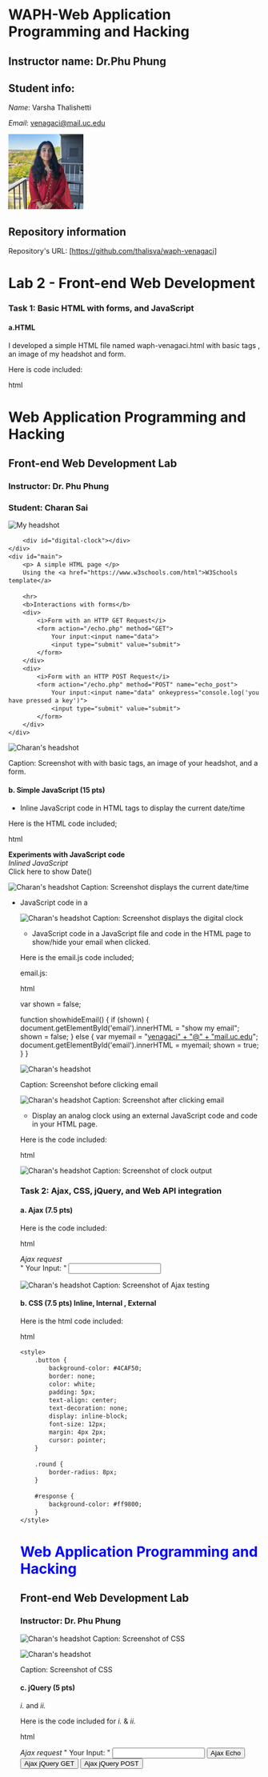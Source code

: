 # WAPH-Web Application Programming and Hacking
## Instructor name: Dr.Phu Phung

## Student info: 
 
*Name*: Varsha Thalishetti

*Email*: venagaci@mail.uc.edu

![photo](/images/image1.jpg)

## Repository information

Repository's URL: [https://github.com/thalisva/waph-venagaci]

# Lab 2 - Front-end Web Development 

### Task 1: Basic HTML with forms, and JavaScript 

####  a.HTML

I developed a simple HTML file named waph-venagaci.html with basic tags , an image of my headshot and form.

Here is code included: 

html
<!DOCTYPE html>
<html>
<head>
    <meta charset="utf-8">
</head>
<body>
    <div id="top">
        <h1>Web Application Programming and Hacking</h1>
        <h2>Front-end Web Development Lab</h2>
        <h3>Instructor: Dr. Phu Phung</h3>
    </div>
    <div id="menubar">
        <h3>Student: Charan Sai</h3>
        <img src="/images/headshot.jpg" alt="My headshot" width="50">

        <div id="digital-clock"></div>
    </div>
    <div id="main">
        <p> A simple HTML page </p>
        Using the <a href="https://www.w3schools.com/html">W3Schools template</a>

        <hr>
        <b>Interactions with forms</b>
        <div>
            <i>Form with an HTTP GET Request</i>
            <form action="/echo.php" method="GET">
                Your input:<input name="data">
                <input type="submit" value="submit">
            </form>
        </div>
        <div>
            <i>Form with an HTTP POST Request</i>
            <form action="/echo.php" method="POST" name="echo_post">
                Your input:<input name="data" onkeypress="console.log('you have pressed a key')">
                <input type="submit" value="submit">
            </form>
        </div>        
    </div>
</body>
</html>



![Charan's headshot](images/T1indexhtmlpagess.png)

Caption: Screenshot with with basic tags, an image of your headshot, and a form.

####  b. Simple JavaScript (15 pts)

- Inline JavaScript code in HTML tags to display the current date/time
   
Here is the HTML code included;

html
<div>
    <b>Experiments with JavaScript code</b><br>
    <i>Inlined JavaScript</i>
    <div id="date" onclick="document.getElementById('date').innerHTML = Date()">Click here to show Date()</div>
</div>


![Charan's headshot](images/T1timeSS.png)
Caption: Screenshot displays the current date/time

- JavaScript code in a <script> tag to display a digital clock

Here is the HTML code included;

 html
<script type="text/javascript">
    function displayTime() {
        document.getElementById('digital-clock').innerHTML = "Current time: " + new Date();
    }
    setInterval(displayTime, 500);
</script>


![Charan's headshot](images/T1digitalclockSS.png)
Caption: Screenshot displays the digital clock




- JavaScript code in a JavaScript file and code in the HTML page to show/hide your email when clicked.

Here is the email.js code included;

email.js:

html


var shown = false;

function showhideEmail() {
    if (shown) {
        document.getElementById('email').innerHTML = "show my email";
        shown = false;
    } else {
        var myemail = "<a href='mailto:venagaci" + "@" + "mail.uc.edu'>venagaci" + "@" + "mail.uc.edu</a>";
        document.getElementById('email').innerHTML = myemail;
        shown = true;
    }
}




![Charan's headshot](images/T1beforeclickingemail.png)


Caption: Screenshot before clicking email



![Charan's headshot](images/T1afterclickingemail.png)
Caption: Screenshot after clicking email




- Display an analog clock using an external JavaScript code and code in your HTML page.

Here is the code included:

html
<div id="digital-clock"> </div>
<canvas id="analog-clock" width="150" height="150" style="background-color: #999"></canvas>
<script src="https://waph-uc.github.io/clock.js"></script>

<script>
    var canvas = document.getElementById("analog-clock");
    var ctx = canvas.getContext("2d");
    var radius = canvas.height / 2;
    ctx.translate(radius, radius);
    radius = radius * 0.90;
    setInterval(drawClock, 1000);

    function drawClock() {
        drawFace(ctx, radius);
        drawNumbers(ctx, radius);
        drawTime(ctx, radius);
    }
</script>



![Charan's headshot](images/T1clockouput.png)
Caption: Screenshot of clock output




### Task 2: Ajax, CSS, jQuery, and Web API integration

####  a. Ajax (7.5 pts) 

Here is the code included:

html
<div>
    <i>Ajax request</i>
    <br>
    " Your Input: "
    <input name="data" onkeypress="console.log('you have pressed a key')" id="data">
    <script type="text/javascript">
        function getEcho() {
            var input = document.getElementById("data").value;
            if (input.length == 0) {
                return;
            }
            var xhttp = new XMLHttpRequest();
            xhttp.onreadystatechange = function() {
                if (this.readyState == 4 && this.status == 200) {
                    console.log("Received data =" + xhttp.responseText);
                    document.getElementById("response").innerHTML = "Response from server:" + xhttp.responseText;
                }
            }
            xhttp.open("GET", "echo.php?data=" + input, true);
            xhttp.send();
            document.getElementById("data").value = "";
        }
    </script>
</div>



![Charan's headshot](images/T2ajaxss.png)
Caption: Screenshot of Ajax testing



#### b. CSS (7.5 pts) Inline, Internal , External

Here is the html code included:

html
    <!DOCTYPE html>
<html>
<head>
    <link rel="stylesheet" href="styles.css">
    <link rel="stylesheet" href="https://waph-uc.github.io/style1.css">
    <meta charset="utf-8">

    <style>
        .button {
            background-color: #4CAF50;
            border: none;
            color: white;
            padding: 5px;
            text-align: center;
            text-decoration: none;
            display: inline-block;
            font-size: 12px;
            margin: 4px 2px;
            cursor: pointer;
        }

        .round {
            border-radius: 8px;
        }

        #response {
            background-color: #ff9800;
        }
    </style>
</head>
<body>
    <div id="top">
        <h1 style="color:blue";>Web Application Programming and Hacking</h1>
        <h2>Front-end Web Development Lab</h2>
        <h3>Instructor: Dr. Phu Phung</h3>
    </div>
</body>
</html>



![Charan's headshot](images/T2cssfirstSS.png)
Caption: Screenshot of CSS 



![Charan's headshot](images/T2csssecondSS.png)

Caption:  Screenshot of CSS 


####  c. jQuery (5 pts) 

*i.* and *ii.*

Here is the code included for *i.*   &     *ii.*

html

<script src="https://code.jquery.com/jquery-3.7.1.min.js" integrity="sha256-/JqT3SQfawRcv/BIHPThkBvs0OEvtFFmqPF/lYI/Cxo=" crossorigin="anonymous"></script>
<div>
    <i>Ajax request</i>
    " Your Input: "
    <input name="data" onkeypress="console.log('you have pressed a key')" id="data">
    <input class="button round" type="button" value="Ajax Echo" onclick="getEcho()">
    <input class="button round" type="button" value="Ajax jQuery GET" onclick="jQueryAjax()">
    <input class="button round" type="button" value="Ajax jQuery POST" onclick="jQueryAjaxPost()">
    <script>
        function jQueryAjax() {
            var input = $("#data").val();
            if (input.length == 0) {
                return;
            }
            $.get("echo.php?data=" + input,
                function(result) {
                    $("#response").html("Response from server:" + result);
                });
            $("#data").val("");
        }

        function jQueryAjaxPost() {
            var input = $("#data").val();
            if (input.length == 0) return;
            $.post("echo.php", { data: input },
                function(result) {
                    $("#response").html("Response from server:" + result);
                }
            );
            $("#data").val("");
        }
    </script>
</div>



![Charan's headshot](images/T2jquerygetss.png)
Caption: Screenshot of jquery for GET

![Charan's headshot](images/T2jquerypostss.png)
Caption: Screenshot of jquery for POST




#### d. Web API integration (10 pts)

*i.*

Here is the Code included:

html

$.get("https://v2.jokeapi.dev/joke/Programming?type=single",
    function(result) {
        console.log("From jokeAPI: " + JSON.stringify(result));
        $("#response").html("A programming joke of the day: " + result.joke);
    });


![Charan's headshot](images/T2webapiconsoleSS.png)
Caption: Screenshot of WebApi console 


*ii.*

Here is the code included:

html

async function guessAge(name) {
    const response = await fetch("https://api.agify.io/?name=" + name);
    const result = await response.json();
    $("#response").html("Hi " + name + ", your age should be " + result.age);
}



![Charan's headshot](images/T2apifetchss.png)
Caption: Screenshot of API Fetch
